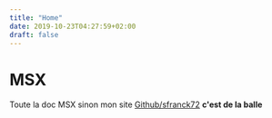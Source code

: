 ```yaml
---
title: "Home"
date: 2019-10-23T04:27:59+02:00
draft: false
---
```


# MSX

Toute la doc MSX sinon mon site [Github/sfranck72](https://sfranck72.github.io/msx-coding/)  **c'est de la balle**

 